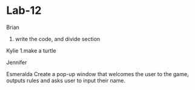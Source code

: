# Lab-12
Brian
1. write the code, and divide section



Kylie
1.make a turtle



Jennifer



Esmeralda
Create a pop-up window that welcomes the user to the game, outputs rules and asks user to input their name.
